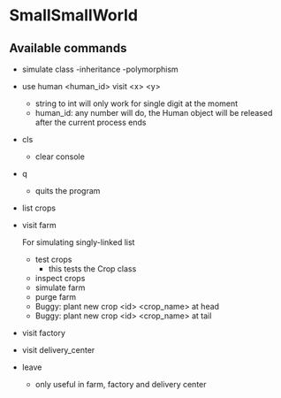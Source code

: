 # SmallSmallWorld
## Available commands
* simulate class -inheritance -polymorphism
* use human \<human_id\> visit \<x\> \<y\>
  * string to int will only work for single digit at the moment
  * human_id: any number will do, the Human object will be released after the current process ends
* cls
  * clear console
* q
  * quits the program

* list crops

* visit farm

  For simulating singly-linked list

  * test crops
    * this tests the Crop class
  * inspect crops
  * simulate farm
  * purge farm
  * Buggy: plant new crop \<id\> \<crop_name\> at head
  * Buggy: plant new crop \<id\> \<crop_name\> at tail

* visit factory
* visit delivery_center
* leave
  * only useful in farm, factory and delivery center
    

